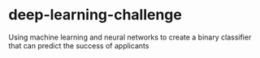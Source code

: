# deep-learning-challenge
Using machine learning and neural networks to create a binary classifier that can predict the success of applicants
